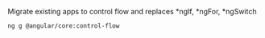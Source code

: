 Migrate existing apps to control flow and replaces *ngIf, *ngFor, *ngSwitch

```bash
ng g @angular/core:control-flow
```